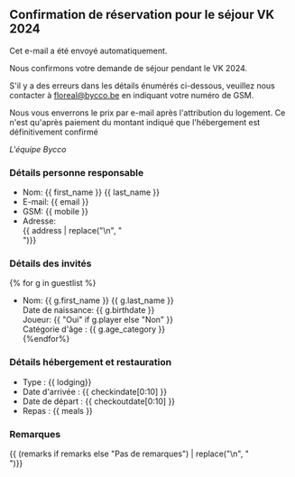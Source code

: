 ## Confirmation de réservation pour le séjour VK 2024

Cet e-mail a été envoyé automatiquement.

Nous confirmons votre demande de séjour pendant le VK 2024.

S'il y a des erreurs dans les détails énumérés ci-dessous, veuillez nous contacter à <floreal@bycco.be> en indiquant votre numéro de GSM.

Nous vous enverrons le prix par e-mail après l'attribution du logement. Ce n'est qu'après paiement du montant indiqué que l'hébergement est définitivement confirmé

_L'équipe Bycco_

### Détails personne responsable

- Nom: {{ first_name }} {{ last_name }}
- E-mail: {{ email }}
- GSM: {{ mobile }}
- Adresse: <br>{{ address | replace("\n", "<br>")}}

### Détails des invités

{% for g in guestlist %}

- Nom: {{ g.first_name }} {{ g.last_name }} <br>
    Date de naissance: {{ g.birthdate }} <br>
    Joueur: {{ "Oui" if g.player else "Non" }} <br>
    Catégorie d'âge : {{ g.age_category }} <br>
{%endfor%}

### Détails hébergement et restauration

- Type : {{ lodging}}
- Date d'arrivée : {{ checkindate[0:10] }}
- Date de départ : {{ checkoutdate[0:10] }}
- Repas : {{ meals }}

### Remarques

{{ (remarks if remarks else "Pas de remarques") | replace("\n", "<br>")}}
